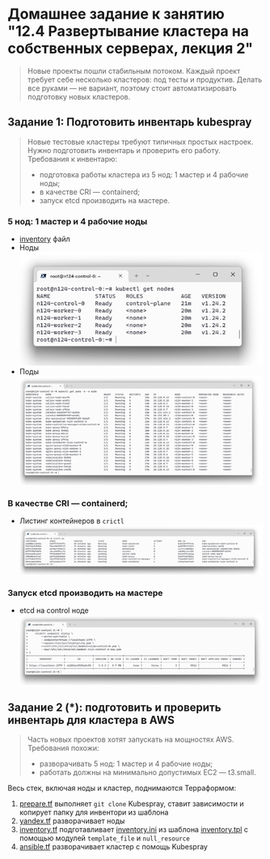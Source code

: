 # Домашнее задание к занятию "12.4 Развертывание кластера на собственных серверах, лекция 2"

> Новые проекты пошли стабильным потоком. Каждый проект требует себе несколько кластеров: под тесты и продуктив. Делать все руками — не вариант, поэтому стоит автоматизировать подготовку новых кластеров.

## Задание 1: Подготовить инвентарь kubespray

> Новые тестовые кластеры требуют типичных простых настроек. Нужно подготовить инвентарь и проверить его работу. Требования к инвентарю:
> * подготовка работы кластера из 5 нод: 1 мастер и 4 рабочие ноды;
> * в качестве CRI — containerd;
> * запуск etcd производить на мастере.

### 5 нод: 1 мастер и 4 рабочие ноды

* [inventory](./12-kubernetes-04-install-part-2/kubespray/inventory/mycluster/inventory.ini) файл
* Ноды
    ![nodes](./media/12-4-nodes.png)
* Поды
    ![pods](./media/12-4-pods.png)

### В качестве CRI — containerd;

* Листинг контейнеров в `crictl`
![crictl](./media/12-4-crictl.png)


### Запуск etcd производить на мастере

* etcd на control ноде
![etcd](./media/12-4-etcd.png)

## Задание 2 (*): подготовить и проверить инвентарь для кластера в AWS

> Часть новых проектов хотят запускать на мощностях AWS. Требования похожи:
> * разворачивать 5 нод: 1 мастер и 4 рабочие ноды;
> * работать должны на минимально допустимых EC2 — t3.small.

Весь стек, включая ноды и кластер, поднимаются Терраформом:
1. [prepare.tf](./12-kubernetes-04-install-part-2/prepare.tf) выполняет `git clone` Kubespray, ставит зависимости и копирует папку для инвентори из шаблона
1. [yandex.tf](./12-kubernetes-04-install-part-2/yandex.tf) разворачивает ноды
1. [inventory.tf](./12-kubernetes-04-install-part-2/inventory.tf) подготавливает [inventory.ini](./12-kubernetes-04-install-part-2/kubespray/inventory/mycluster/inventory.ini) из шаблона [inventory.tpl](./12-kubernetes-04-install-part-2/templates/inventory.tpl) с помощью модулей `template_file` и `null_resource`
1. [ansible.tf](./12-kubernetes-04-install-part-2/ansible.tf) разворачивает кластер с помощь Kubespray